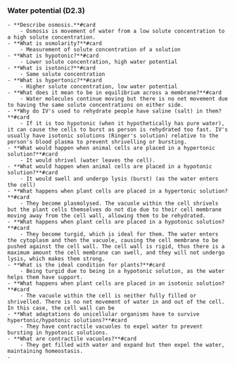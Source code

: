 ### **Water potential (D2.3)**
	- **Describe osmosis.**#card
		- Osmosis is movement of water from a low solute concentration to a high solute concentration.
	- **What is osmolarity?**#card
		- Measurement of solute concentration of a solution
	- **What is hypotonic?**#card
		- Lower solute concentration, high water potential
	- **What is isotonic?**#card
		- Same solute concentration
	- **What is hypertonic?**#card
		- Higher solute concentration, low water potential
	- **What does it mean to be in equilibrium across a membrane?**#card
		- Water molecules continue moving but there is no net movement due to having the same solute concentrations on either side.
	- **Why do IV's used to rehydrate people have saline (salt) in them?**#card
		- If it is too hypotonic (when it hypothetically has pure water), it can cause the cells to burst as person is rehydrated too fast. IV's usually have isotonic solutions (Ringer's solution) relative to the person's blood plasma to prevent shrivelling or bursting.
	- **What would happen when animal cells are placed in a hypertonic solution?**#card
		- It would shrivel (water leaves the cell).
	- **What would happen when animal cells are placed in a hypotonic solution?**#card
		- It would swell and undergo lysis (burst) (as the water enters the cell)
	- **What happens when plant cells are placed in a hypertonic solution?**#card
		- They become plasmolysed. The vacuole within the cell shrivels but the plant cells themselves do not die due to their cell membrane moving away from the cell wall, allowing them to be rehydrated.
	- **What happens when plant cells are placed in a hypotonic solution?**#card
		- They become turgid, which is ideal for them. The water enters the cytoplasm and then the vacuole, causing the cell membrane to be pushed against the cell wall. The cell wall is rigid, thus there is a maximum amount the cell membrane can swell, and they will not undergo lysis, which makes them strong.
	- **What is the ideal condition for plants?**#card
		- Being turgid due to being in a hypotonic solution, as the water helps them have support.
	- **What happens when plant cells are placed in an isotonic solution?**#card
		- The vacuole within the cell is neither fully filled or shrivelled. There is no net movement of water in and out of the cell. In this case, the cell wall can be
	- **What adaptations do unicellular organisms have to survive hypertonic/hypotonic solutions?**#card
		- They have contractile vacuoles to expel water to prevent bursting in hypotonic solutions.
	- **What are contractile vacuoles?**#card
		- They get filled with water and expand but then expel the water, maintaining homeostasis.
	-